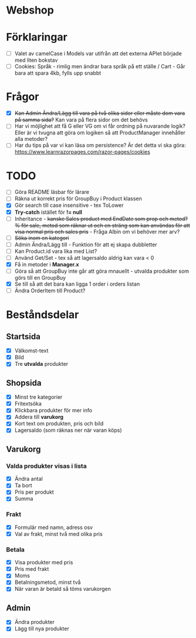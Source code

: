 # Webshop

# Förklaringar

- [ ] Valet av camelCase i Models var utifrån att det externa APIet började med liten bokstav
- [ ] Cookies: Språk - rimlig men ändrar bara språk på ett ställe / Cart - Går bara att spara 4kb, fylls upp snabbt

# Frågor


- [x] ~~Kan Admin Ändra/Lägg till vara på två olika sidor eller måste dom vara på samma sida?~~ Kan vara på flera sidor om det behövs
- [ ] Har vi möjlighet att få G eller VG om vi får ordning på nuvarande logik? Eller är vi tvugna att göra om logiken så att ProductManager innehåller alla metoder?
- [ ] Har du tips på var vi kan läsa om persistence? Är det detta vi ska göra: https://www.learnrazorpages.com/razor-pages/cookies

# TODO

- [ ] Göra README läsbar för lärare
- [ ] Räkna ut korrekt pris för GroupBuy i Product klassen
- [x] Gör search till case insensitive - tex ToLower
- [x] **Try-catch** istället för **!= null**
- [ ] Inheritance - ~~kanske Sales product med EndDate som prop och metod? % för sale, metod som räknar ut och en sträng som kan användas för att visa normal pris och sales pris~~ - Fråga Albin om vi behöver mer arv?
- [ ] ~~Söka inom en kategori~~
- [ ] Admin Ändra/Lägg till - Funktion för att ej skapa dubbletter
- [ ] Kan Product.id vara lika med List<Index>?
- [ ] Använd Get/Set - tex så att lagersaldo aldrig kan vara < 0
- [x] Få in metoder i **Manager.x**
- [ ] Göra så att GroupBuy inte går att göra mnauellt - utvalda produkter som görs till en GroupBuy
- [x] Se till så att det bara kan ligga 1 order i orders listan
- [ ] Ändra OrderItem till Product?

# Beståndsdelar                                                               
                                                                
## Startsida

- [x] Välkomst-text
- [x] Bild
- [x] Tre **utvalda** produkter

## Shopsida

- [x] Minst tre kategorier
- [x] Fritextsöka
- [x] Klickbara produkter för mer info
- [x] Addera till **varukorg**
- [x] Kort text om produkten, pris och bild
- [x] Lagersaldo (som räknas ner när varan köps)

## Varukorg

### Valda produkter visas i lista

- [x] Ändra antal
- [x] Ta bort
- [x] Pris per produkt
- [x] Summa

### Frakt

- [x] Formulär med namn, adress osv
- [x] Val av frakt, minst två med olika pris

### Betala

- [x] Visa produkter med pris
- [x] Pris med frakt
- [x] Moms
- [x] Betalningsmetod, minst två
- [x] När varan är betald så töms varukorgen

## Admin

- [x] Ändra produkter
- [x] Lägg till nya produkter
